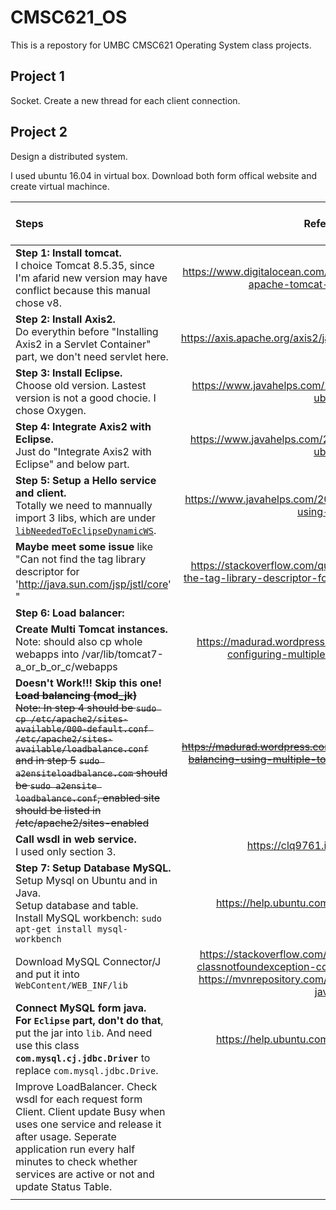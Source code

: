 # CMSC621_OS

This is a repostory for UMBC CMSC621 Operating System class projects.

## Project 1
Socket. Create a new thread for each client connection.

## Project 2
Design a distributed system. 

I used ubuntu 16.04 in virtual box. Download both form offical website and create virtual machince.

|Steps |Reference links|Back-up web-page PDF|
|:-|:-:|-|
|**Step 1: Install tomcat.** <br> I choice Tomcat 8.5.35, since I'm afarid new version may have conflict because this manual chose v8.|https://www.digitalocean.com/community/tutorials/how-to-install-apache-tomcat-8-on-ubuntu-16-04.|<a href="proj2_DS_Design/r1.pdf">Install tomcat.</a>|
|**Step 2: Install Axis2.** <br> Do everythin before "Installing Axis2 in a Servlet Container" part, we don't need servlet here.|https://axis.apache.org/axis2/java/core/docs/installationguide.html# | <a href="proj2_DS_Design/r2.pdf">Axis2</a>|
|**Step 3: Install Eclipse.** <br> Choose old version. Lastest version is not a good chocie. I chose Oxygen.|https://www.javahelps.com/2015/03/install-latest-eclipse-in-ubuntu.html | <a href="proj2_DS_Design/r3.pdf">Eclipse</a>|
|**Step 4: Integrate Axis2 with Eclipse.** <br> Just do "Integrate Axis2 with Eclipse" and below part.|https://www.javahelps.com/2016/04/setup-apache-axis2-on-ubuntu.html | <a href="proj2_DS_Design/r4.pdf">Integrate Axis2 with Eclipse.</a>|
|**Step 5: Setup a Hello service and client.** <br> Totally we need to mannually import 3 libs, which are under <a href="proj2_DS_Design/eclipse-workspace/libNeededToEclipseDynamicWS/">`libNeededToEclipseDynamicWS`</a>. |https://www.javahelps.com/2016/04/apache-axis2-hello-world-using-eclipse.html| <a href="proj2_DS_Design/r5.pdf">Hello World.</a>|
|**Maybe meet some issue** like "Can not find the tag library descriptor for 'http://java.sun.com/jsp/jstl/core' "|https://stackoverflow.com/questions/13285826/can-not-find-the-tag-library-descriptor-for-http-java-sun-com-jsp-jstl-core |<a href="proj2_DS_Design/r6.pdf">Maybe-Issue Solutions.</a>|
|**Step 6: Load balancer:**|||
|**Create Multi Tomcat instances.** <br> Note: should also cp whole webapps into /var/lib/tomcat7-a_or_b_or_c/webapps|https://madurad.wordpress.com/2014/07/17/installing-and-configuring-multiple-tomcat-server-instances/|<a href="proj2_DS_Design/r7.pdf">Create Multi Tomcat instances.</a>|
|**Doesn't Work!!! Skip this one!** ~~**Load balancing (mod_jk)**~~ <br> ~~Note: In step 4 should be ```sudo cp /etc/apache2/sites-available/000-default.conf /etc/apache2/sites-available/loadbalance.conf```~~ <br> ~~and in step 5~~ ~~`sudo a2ensiteloadbalance.com` should be `sudo a2ensite loadbalance.conf`, enabled site should be listed in /etc/apache2/sites-enabled~~|~~https://madurad.wordpress.com/2014/08/27/tomcat-server-loab-balancing-using-multiple-tomcat-server-instances-in-ubuntu/~~|<a href="proj2_DS_Design/r8.pdf">~~Load balancing.~~ </a> |
|**Call wsdl in web service.** <br> I used only section 3.|https://clq9761.iteye.com/blog/976029|<a href="proj2_DS_Design/r9.pdf">Call wsdl in service.</a>|
|**Step 7: Setup Database MySQL.** <br>Setup Mysql on Ubuntu and in Java. <br> Setup database and table. <br> Install MySQL workbench: `sudo apt-get install mysql-workbench`|https://help.ubuntu.com/community/JDBCAndMySQL|<a href="proj2_DS_Design/r10.pdf">MySQL;</a> <br> <a href="proj2_DS_Design/mysql.log">sql log.</a>|
|Download MySQL Connector/J and put it into `WebContent/WEB_INF/lib`|https://stackoverflow.com/questions/17484764/java-lang-classnotfoundexception-com-mysql-jdbc-driver-in-eclipse <br> https://mvnrepository.com/artifact/mysql/mysql-connector-java/8.0.13|<a href="proj2_DS_Design/eclipse-workspace/libNeededToEclipseDynamicWS/">The jar file.</a>|
|**Connect MySQL form java.** <br> **For `Eclipse` part, don't do that**, put the jar into `lib`. <bar> And need use this class **`com.mysql.cj.jdbc.Driver`** to replace `com.mysql.jdbc.Drive`.|https://help.ubuntu.com/community/JDBCAndMySQL|<a href="proj2_DS_Design/r11.pdf">Connect MySQL form java.</a> |
|Improve LoadBalancer. Check wsdl for each request form Client. Client update Busy when uses one service and release it after usage. Seperate application run every half minutes to check whether services are active or not and update Status Table.|||
||||







